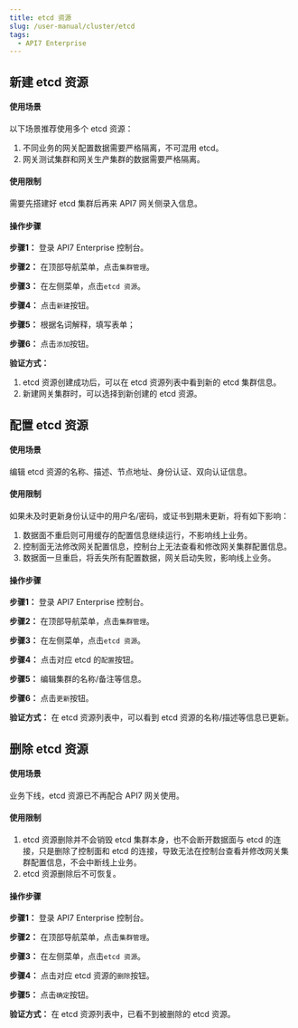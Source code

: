 ```yaml
---
title: etcd 资源
slug: /user-manual/cluster/etcd
tags:
  - API7 Enterprise
---
```


## 新建 etcd 资源
#### 使用场景

以下场景推荐使用多个 etcd 资源：
1. 不同业务的网关配置数据需要严格隔离，不可混用 etcd。
2. 网关测试集群和网关生产集群的数据需要严格隔离。

#### 使用限制

需要先搭建好 etcd 集群后再来 API7 网关侧录入信息。

#### 操作步骤

**步骤1：** 登录 API7 Enterprise 控制台。

**步骤2：** 在顶部导航菜单，点击`集群管理`。

**步骤3：** 在左侧菜单，点击`etcd 资源`。

**步骤4：** 点击`新建`按钮。

**步骤5：** 根据名词解释，填写表单；

**步骤6：** 点击`添加`按钮。

**验证方式：** 
1. etcd 资源创建成功后，可以在 etcd 资源列表中看到新的 etcd 集群信息。
2. 新建网关集群时，可以选择到新创建的 etcd 资源。

## 配置 etcd 资源
#### 使用场景

编辑 etcd 资源的名称、描述、节点地址、身份认证、双向认证信息。

#### 使用限制

如果未及时更新身份认证中的用户名/密码，或证书到期未更新，将有如下影响：
1. 数据面不重启则可用缓存的配置信息继续运行，不影响线上业务。
2. 控制面无法修改网关配置信息，控制台上无法查看和修改网关集群配置信息。
3. 数据面一旦重启，将丢失所有配置数据，网关启动失败，影响线上业务。

#### 操作步骤

**步骤1：** 登录 API7 Enterprise 控制台。

**步骤2：** 在顶部导航菜单，点击`集群管理`。

**步骤3：** 在左侧菜单，点击`etcd 资源`。

**步骤4：** 点击对应 etcd 的`配置`按钮。

**步骤5：** 编辑集群的名称/备注等信息。

**步骤6：** 点击`更新`按钮。

**验证方式：** 在 etcd 资源列表中，可以看到 etcd 资源的名称/描述等信息已更新。

## 删除 etcd 资源
#### 使用场景

业务下线，etcd 资源已不再配合 API7 网关使用。

#### 使用限制

1. etcd 资源删除并不会销毁 etcd 集群本身，也不会断开数据面与 etcd 的连接，只是删除了控制面和 etcd 的连接，导致无法在控制台查看并修改网关集群配置信息，不会中断线上业务。
2. etcd 资源删除后不可恢复。

#### 操作步骤

**步骤1：** 登录 API7 Enterprise 控制台。

**步骤2：** 在顶部导航菜单，点击`集群管理`。

**步骤3：** 在左侧菜单，点击`etcd 资源`。

**步骤4：** 点击对应 etcd 资源的`删除`按钮。

**步骤5：** 点击`确定`按钮。

**验证方式：** 在 etcd 资源列表中，已看不到被删除的 etcd 资源。
